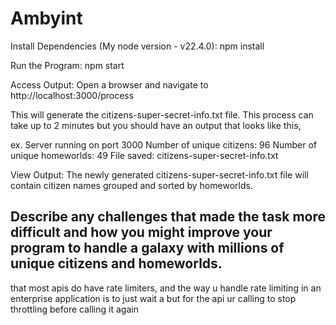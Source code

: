 # Ambyint
Install Dependencies (My node version - v22.4.0):
npm install

Run the Program:
npm start

Access Output:
Open a browser and navigate to http://localhost:3000/process

This will generate the citizens-super-secret-info.txt file. This process can take up to 2 minutes but you should have an output that looks like this,

ex.
Server running on port 3000
Number of unique citizens: 96
Number of unique homeworlds: 49
File saved: citizens-super-secret-info.txt

View Output:
The newly generated citizens-super-secret-info.txt file will contain citizen names grouped and sorted by homeworlds.


## Describe any challenges that made the task more difficult and how you might improve your program to handle a galaxy with millions of unique citizens and homeworlds.

that most apis do have rate limiters, and the way u handle rate limiting in an enterprise application is to just wait a but for the api ur calling to stop throttling before calling it again

